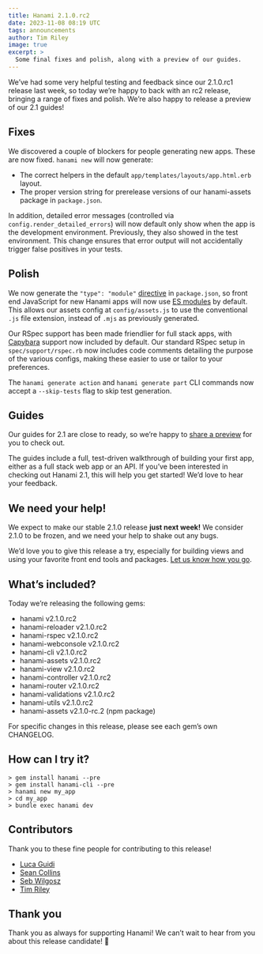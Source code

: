 ```yaml
---
title: Hanami 2.1.0.rc2
date: 2023-11-08 08:19 UTC
tags: announcements
author: Tim Riley
image: true
excerpt: >
  Some final fixes and polish, along with a preview of our guides.
---
```


We’ve had some very helpful testing and feedback since our 2.1.0.rc1 release last week, so today we’re happy to back with an rc2 release, bringing a range of fixes and polish. We’re also happy to release a preview of our 2.1 guides!

## Fixes

We discovered a couple of blockers for people generating new apps. These are now fixed. `hanami new` will now generate:

- The correct helpers in the default `app/templates/layouts/app.html.erb` layout.
- The proper version string for prerelease versions of our hanami-assets package in `package.json`.

In addition, detailed error messages (controlled via `config.render_detailed_errors`) will now default only show when the app is the development environment. Previously, they also showed in the test environment. This change ensures that error output will not accidentally trigger false positives in your tests.

## Polish

We now generate the `"type": "module"` [directive](https://nodejs.org/api/packages.html#type) in  `package.json`, so front end JavaScript for new Hanami apps will now use [ES modules](https://nodejs.org/api/esm.html) by default. This allows our assets config at `config/assets.js` to use the conventional `.js` file extension, instead of `.mjs` as previously generated.

Our RSpec support has been made friendlier for full stack apps, with [Capybara](https://github.com/teamcapybara/capybara) support now included by default. Our standard RSpec setup in `spec/support/rspec.rb` now includes code comments detailing the purpose of the various configs, making these easier to use or tailor to your preferences.

The `hanami generate action` and `hanami generate part` CLI commands now accept a `--skip-tests` flag to skip test generation.

## Guides

Our guides for 2.1 are close to ready, so we’re happy to [share a preview](https://guides.hanamirb.org/v2.1/introduction/getting-started/) for you to check out.

The guides include a full, test-driven walkthrough of building your first app, either as a full stack web app or an API. If you’ve been interested in checking out Hanami 2.1, this will help you get started! We’d love to hear your feedback.

## We need your help!

We expect to make our stable 2.1.0 release **just next week!** We consider 2.1.0 to be frozen, and we need your help to shake out any bugs.

We’d love you to give this release a try, especially for building views and using your favorite front end tools and packages. [Let us know how you go](https://discourse.hanamirb.org).

## What’s included?

Today we’re releasing the following gems:

- hanami v2.1.0.rc2
- hanami-reloader v2.1.0.rc2
- hanami-rspec v2.1.0.rc2
- hanami-webconsole v2.1.0.rc2
- hanami-cli v2.1.0.rc2
- hanami-assets v2.1.0.rc2
- hanami-view v2.1.0.rc2
- hanami-controller v2.1.0.rc2
- hanami-router v2.1.0.rc2
- hanami-validations v2.1.0.rc2
- hanami-utils v2.1.0.rc2
- hanami-assets v2.1.0-rc.2 (npm package)

For specific changes in this release, please see each gem’s own CHANGELOG.

## How can I try it?

```shell
> gem install hanami --pre
> gem install hanami-cli --pre
> hanami new my_app
> cd my_app
> bundle exec hanami dev
```

## Contributors

Thank you to these fine people for contributing to this release!

- [Luca Guidi](https://github.com/jodosha)
- [Sean Collins](https://github.com/cllns)
- [Seb Wilgosz](https://github.com/swilgosz)
- [Tim Riley](https://github.com/timriley)

## Thank you

Thank you as always for supporting Hanami! We can’t wait to hear from you about this release candidate! 🌸
